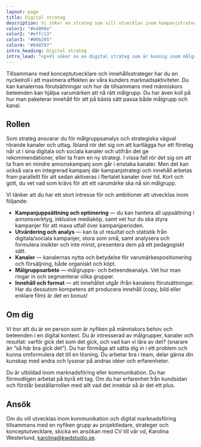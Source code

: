 ```yaml
---
layout: page
title: Digital strateg
description: Vi söker en strateg som vill utvecklas inom kampanjstrategi, målgruppsanalys, uppföljning och analys. Allt för att nå nya insikter om hur träffar rätt och får effekt.
color1: "#e4006e"
color2: "#effc13"
color3: "#00b295"
color4: "#940797"
intro_heading: Digital strateg
intro_lead: "<p>Vi söker nu en digital strateg som är kunnig inom målgruppsanalys, har koll på digitala kanalers möjligheter och begränsningar, och vet vad som krävs för att för att nå fram till en specifik målgrupp.</p>"
---
```

Tillsammans med konceptutvecklare och innehållsstrateger har du en nyckelroll i att maximera effekten av våra kunders marknadsaktiviteter. Du kan kanalernas förutsättningar och hur de tillsammans med människors beteenden kan hjälpa varumärken att nå rätt målgrupp. Du har även koll på hur man paketerar innehåll för att på bästa sätt passa både målgrupp och kanal. 

## Rollen

Som strateg ansvarar du för målgruppsanalys och strategiska vägval rörande kanaler och uttag. Ibland rör det sig om att kartlägga hur ett företag når ut i sina digitala och sociala kanaler och utifrån det ge rekommendationer, eller ta fram en ny strategi. I vissa fall rör det sig om att ta fram en mindre annonskampanj som går i enstaka kanaler. Men det kan också vara en integrerad kampanj där kampanjstrategi och innehåll arbetas fram parallellt för att sedan aktiveras i flertalet kanaler över tid. Kort och gott, du vet vad som krävs för att ett varumärke ska nå sin målgrupp.

Vi tänker att du har ett stort intresse för och ambitioner att utvecklas inom följande:

- **Kampanjuppsättning och optimering** — du kan hantera all uppsättning i annonsverktyg, inklusive mediaköp, samt vet hur du ska styra kampanjer för att maxa utfall över kampanjperioden.
- **Utvärdering och analys** — kan ta ut resultat och statistik från digitala/sociala kampanjer, stora som små, samt analysera och formulera insikter och inte minst, presentera dem på ett pedagogiskt sätt.
- **Kanaler** — kanalernas nytta och betydelse för varumärkespositionering och försäljning, både organiskt och köpt.
- **Målgruppsarbete** — målgrupps- och beteendeanalys. Vet hur man ringar in och segmenterar olika grupper.
- **Innehåll och format** — att innehållet utgår ifrån kanalens förutsättningar. Har du dessutom kompetens att producera innehåll (copy, bild eller enklare film) är det en bonus!

## Om dig

Vi tror att du är en person som är nyfiken på människors behov och beteenden i en digital kontext. Du är intresserad av målgrupper, kanaler och resultat: varför gick det som det gick, och vad kan vi lära av det? (snarare än “så här bra gick det”). Du har förmåga att sätta dig in i ett problem och kunna omformulera det till en lösning. Du arbetar bra i team, delar gärna din kunskap med andra och lyssnar på andras idéer och erfarenheter. 

Du är utbildad inom marknadsföring eller kommunikation. Du har förmodligen arbetat på byrå ett tag. Om du har erfarenhet från kundsidan och förstår beställarrollen med allt vad det innebär så är det ett plus.

## Ansök

Om du vill utvecklas inom kommunikation och digital marknadsföring tillsammans med en nyfiken grupp av projektledare, strateger och konceptutvecklare, skicka en ansökan med CV till vår vd, Karolina Westerlund, [karolina@kwdstudio.se](mailto:karolina@kwdstudio.se).

